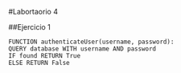 #Labortaorio 4

##Ejercicio 1
```
FUNCTION authenticateUser(username, password):
QUERY database WITH username AND password
IF found RETURN True
ELSE RETURN False
```
